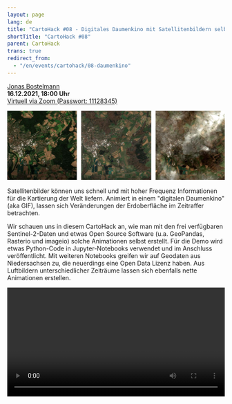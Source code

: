 ```yaml
---
layout: page
lang: de
title: "CartoHack #08 - Digitales Daumenkino mit Satellitenbildern selbst erstellen"
shortTitle: "CartoHack #08" 
parent: CartoHack
trans: true
redirect_from:
  - "/en/events/cartohack/08-daumenkino"
---
```



<a href="https://twitter.com/jonasbostelmann">Jonas Bostelmann</a><br />
<strong>16.12.2021, 18:00 Uhr</strong><br />
<a href="https://fh-potsdam.zoom.us/j/62350861286?pwd=aENwajQwQTRvL3MvRk92ZFN2UFEwdz09">Virtuell via Zoom (Passwort: 11128345)</a>

![CartoHack #08](/images/cartohack/08-daumenkino.jpg)

Satellitenbilder können uns schnell und mit hoher Frequenz Informationen für die Kartierung der Welt liefern. Animiert in einem "digitalen Daumenkino" (aka GIF), lassen sich Veränderungen der Erdoberfläche im Zeitraffer betrachten.

Wir schauen uns in diesem CartoHack an, wie man mit den frei verfügbaren Sentinel-2-Daten und etwas Open Source Software (u.a. GeoPandas, Rasterio und imageio) solche Animationen selbst erstellt. Für die Demo wird etwas Python-Code in Jupyter-Notebooks verwendet und im Anschluss veröffentlicht. Mit weiteren Notebooks greifen wir auf Geodaten aus Niedersachsen zu, die neuerdings eine Open Data Lizenz haben. Aus Luftbildern unterschiedlicher Zeiträume lassen sich ebenfalls nette Animationen erstellen.

<video width="840" height="980" style="max-width:100%; height: auto; display:block; margin: 0 auto;" controls>
  <source src="https://fhp-video-hosting.s3.eu-central-1.amazonaws.com/cartohack/Hameln.mp4" type="video/mp4">
  Your browser does not support the video tag.
</video>

